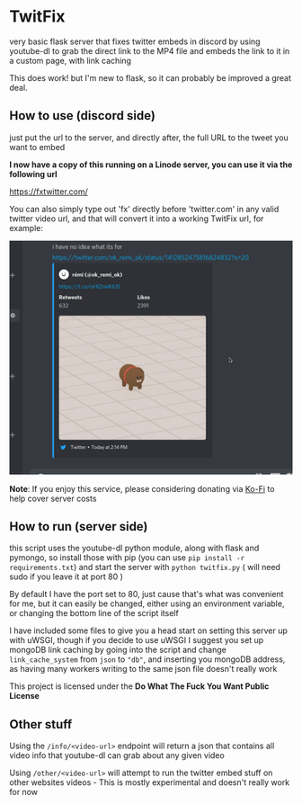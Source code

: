 # TwitFix

very basic flask server that fixes twitter embeds in discord by using youtube-dl to grab the direct link to the MP4 file and embeds the link to it in a custom page, with link caching

This does work! but I'm new to flask, so it can probably be improved a great deal.

## How to use (discord side)

just put the url to the server, and directly after, the full URL to the tweet you want to embed

**I now have a copy of this running on a Linode server, you can use it via the following url**

https://fxtwitter.com/<twitter video url>

You can also simply type out 'fx' directly before 'twitter.com' in any valid twitter video url, and that will convert it into a working TwitFix url, for example:

![example](example.gif)

**Note**: If you enjoy this service, please considering donating via [Ko-Fi](https://ko-fi.com/robin_universe) to help cover server costs

## How to run (server side)

this script uses the youtube-dl python module, along with flask and pymongo, so install those with pip (you can use `pip install -r requirements.txt`) and start the server with `python twitfix.py` ( will need sudo if you leave it at port 80 )

By default I have the port set to 80, just cause that's what was convenient for me, but it can easily be changed, either using an environment variable, or changing the bottom line of the script itself

I have included some files to give you a head start on setting this server up with uWSGI, though if you decide to use uWSGI I suggest you set up mongoDB link caching by going into the script and change `link_cache_system` from `json` to `"db"`, and inserting you mongoDB address, as having many workers writing to the same json file doesn't really work

This project is licensed under the **Do What The Fuck You Want Public License**



## Other stuff

Using the `/info/<video-url>` endpoint will return a json that contains all video info that youtube-dl can grab about any given video

Using `/other/<video-url>` will attempt to run the twitter embed stuff on other websites videos - This is mostly experimental and doesn't really work for now 
